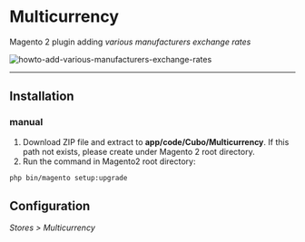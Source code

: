# Multicurrency

Magento 2 plugin adding *various manufacturers exchange rates*

![howto-add-various-manufacturers-exchange-rates](https://i.ibb.co/bF1g8hD/Cubo-Multicurrency.jpg)

***

## Installation

### manual

1. Download ZIP file and extract to **app/code/Cubo/Multicurrency**. If this path not exists, please create under Magento 2 root directory.
2. Run the command in Magento2 root directory:

```bash
php bin/magento setup:upgrade
```

## Configuration

*Stores > Multicurrency*